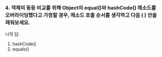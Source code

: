 ### 4. 객체의 동등 비교를 위해 Object의 equal()와 hashCode() 메소드를 오버라이딩했다고 가정할 경우, 메소드 호출 순서를 생각하고 다음 ( ) 안을 채워보세요.

나의 답:

1. hashCode()
2. equals()